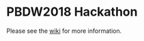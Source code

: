 # PBDW2018 Hackathon

Please see the [wiki](https://github.com/jvsoest/PBDW2018_hackathon/wiki) for more information.
